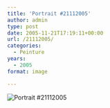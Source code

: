 ```yaml
---
title: 'Portrait #21112005'
author: admin
type: post
date: 2005-11-21T17:19:11+00:00
url: /21112005/
categories:
  - Peinture
years:
  - 2005
format: image

---
```

![Portrait #21112005](./D100_20051120-102232b.jpg)
